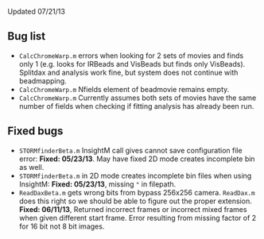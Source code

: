 
Updated 07/21/13

## Bug list
* `CalcChromeWarp.m` errors when looking for 2 sets of movies and finds only 1 (e.g. looks for IRBeads and VisBeads but finds only VisBeads).  Splitdax and analysis work fine, but system does not continue with beadmapping. 
* `CalcChromeWarp.m` Nfields element of beadmovie remains empty.  
* `CalcChromeWarp.m` Currently assumes both sets of movies have the same number of fields when checking if fitting analysis has already been run.  

## Fixed bugs
* `STORMfinderBeta.m` InsightM call gives cannot save configuration file error: **Fixed: 05/23/13**.  May have fixed  2D mode creates incomplete bin as well. 
* `STORMfinderBeta.m` in 2D mode creates incomplete bin files when using InsightM: **Fixed: 05/23/13**, missing `"` in filepath. 
* `ReadDaxBeta.m` gets wrong bits from bypass 256x256 camera.  `ReadDax.m` does this right so we should be able to figure out the proper extension.  **Fixed: 06/11/13**, Returned incorrect frames or incorrect mixed frames when given different start frame.  Error resulting from missing factor of 2 for 16 bit not 8 bit images.
